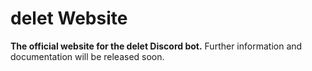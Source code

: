 # delet Website

**The official website for the delet Discord bot.**
Further information and documentation will be released soon.